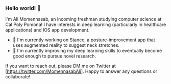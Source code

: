 ### Hello world! 👋
I'm Ali Momennasab, an incoming freshman studying computer science at Cal Poly Pomona! I have interests in deep learning (particularly in healthcare applications) and IOS app development.

- 🧘 I'm currently working on Stance, a posture-improvement app that uses augmented reality to suggest neck stretches.
- 🤖 I'm currently improving my deep learning skills to eventually become good enough to pursue novel research.

If you want to reach out, please DM me on Twitter at [https://twitter.com/MomennasabAli]. Happy to answer any questions or collaborate!


<!--
**alimomennasab/alimomennasab** is a ✨ _special_ ✨ repository because its `README.md` (this file) appears on your GitHub profile.

Here are some ideas to get you started:

- 🔭 I’m currently working on ...
- 🌱 I’m currently learning ...
- 👯 I’m looking to collaborate on ...
- 🤔 I’m looking for help with ...
- 💬 Ask me about ...
- 📫 How to reach me: ...
- 😄 Pronouns: ...
- ⚡ Fun fact: ...
-->
